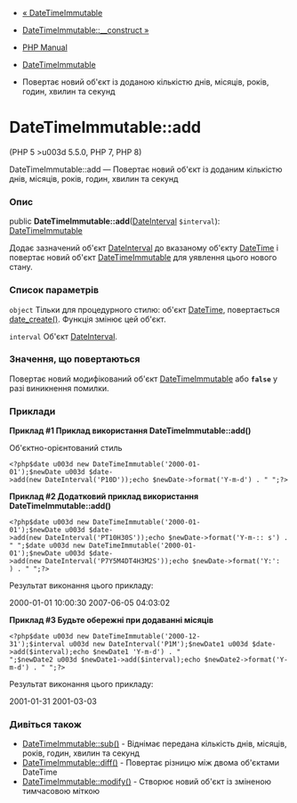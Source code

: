 - [« DateTimeImmutable](class.datetimeimmutable.md)
- [DateTimeImmutable::\_\_construct
»](datetimeimmutable.construct.md)

- [PHP Manual](index.md)
- [DateTimeImmutable](class.datetimeimmutable.md)
- Повертає новий об'єкт із доданою кількістю днів, місяців,
років, годин, хвилин та секунд

# DateTimeImmutable::add

(PHP 5 \>u003d 5.5.0, PHP 7, PHP 8)

DateTimeImmutable::add — Повертає новий об'єкт із доданим
кількістю днів, місяців, років, годин, хвилин та секунд

### Опис

public
**DateTimeImmutable::add**([DateInterval](class.dateinterval.md)
`$interval`): [DateTimeImmutable](class.datetimeimmutable.md)

Додає зазначений об'єкт [DateInterval](class.dateinterval.md) до
вказаному об'єкту [DateTime](class.datetime.md) і повертає новий
об'єкт [DateTimeImmutable](class.datetimeimmutable.md) для
уявлення цього нового стану.

### Список параметрів

`object`
Тільки для процедурного стилю: об'єкт [DateTime](class.datetime.md),
повертається [date_create()](function.date-create.md). Функція
змінює цей об'єкт.

`interval`
Об'єкт [DateInterval](class.dateinterval.md).

### Значення, що повертаються

Повертає новий модифікований об'єкт
[DateTimeImmutable](class.datetimeimmutable.md) або **`false`**
у разі виникнення помилки.

### Приклади

**Приклад #1 Приклад використання **DateTimeImmutable::add()****

Об'єктно-орієнтований стиль

` <?php$date u003d new DateTimeImmutable('2000-01-01');$newDate u003d $date->add(new DateInterval('P10D'));echo $newDate->format('Y-m-d') . "
";?> `

**Приклад #2 Додатковий приклад використання
**DateTimeImmutable::add()****

` <?php$date u003d new DateTimeImmutable('2000-01-01');$newDate u003d $date->add(new DateInterval('PT10H30S'));echo $newDate->format('Y-m-:: s') . "
";$date u003d new DateTimeImmutable('2000-01-01');$newDate u003d $date->add(new DateInterval('P7Y5M4DT4H3M2S'));echo $newDate->format('Y:': ) . "
";?> `

Результат виконання цього прикладу:

2000-01-01 10:00:30
2007-06-05 04:03:02

**Приклад #3 Будьте обережні при додаванні місяців**

` <?php$date u003d new DateTimeImmutable('2000-12-31');$interval u003d new DateInterval('P1M');$newDate1 u003d $date->add($interval);echo $newDate1 'Y-m-d') . "
";$newDate2 u003d $newDate1->add($interval);echo $newDate2->format('Y-m-d') . "
";?> `

Результат виконання цього прикладу:

2001-01-31
2001-03-03

### Дивіться також

- [DateTimeImmutable::sub()](datetimeimmutable.sub.md) - Віднімає
передана кількість днів, місяців, років, годин, хвилин та секунд
- [DateTimeImmutable::diff()](datetime.diff.md) - Повертає різницю
між двома об'єктами DateTime
- [DateTimeImmutable::modify()](datetimeimmutable.modify.md) -
Створює новий об'єкт із зміненою тимчасовою міткою
